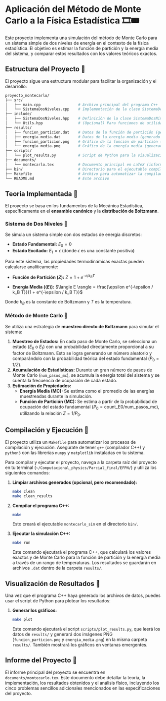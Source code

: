# Aplicación del Método de Monte Carlo a la Física Estadística 🎞🎟

Este proyecto implementa una simulación del método de Monte Carlo para un sistema simple de dos niveles de energía en el contexto de la física estadística. El objetivo es estimar la función de partición y la energía media del sistema, y comparar estos resultados con los valores teóricos exactos.

## Estructura del Proyecto 🎑

El proyecto sigue una estructura modular para facilitar la organización y el desarrollo:

```bash
proyecto_montecarlo/
├── src/
│   ├── main.cpp                 # Archivo principal del programa C++
│   └── SistemaDosNiveles.cpp    # Implementación de la clase SistemaDosNiveles
├── include/
│   ├── SistemaDosNiveles.hpp    # Definición de la clase SistemaDosNiveles
│   └── Utils.hpp                # (Opcional) Para funciones de utilidad
├── results/
│   ├── funcion_particion.dat    # Datos de la función de partición (generado por C++)
│   ├── energia_media.dat        # Datos de la energía media (generado por C++)
│   ├── funcion_particion.png    # Gráfico de la función de partición (generado por Python)
│   └── energia_media.png        # Gráfico de la energía media (generado por Python)
├── scripts/
│   └── plot_results.py          # Script de Python para la visualización de resultados
├── documents/
│   └── montecarlo.tex           # Documento principal en LaTeX (informe)
├── bin/                         # Directorio para el ejecutable compilado
├── Makefile                     # Archivo para automatizar la compilación y ejecución
└── README.md                    # Este archivo
```

## Teoría Implementada 🎎

El proyecto se basa en los fundamentos de la Mecánica Estadística, específicamente en el **ensamble canónico** y la **distribución de Boltzmann**.

### Sistema de Dos Niveles 🧧

Se simula un sistema simple con dos estados de energía discretos:
* **Estado Fundamental:** $E_0 = 0$
* **Estado Excitado:** $E_1 = \epsilon$ (donde $\epsilon$ es una constante positiva)

Para este sistema, las propiedades termodinámicas exactas pueden calcularse analíticamente:

* **Función de Partición ($Z$):**
    $Z = 1 + e^{-\epsilon / k_B T}$

* **Energía Media ($\langle E \rangle$):**
    $\langle E \rangle = \frac{\epsilon e^{-\epsilon / k_B T}}{1 + e^{-\epsilon / k_B T}}$

Donde $k_B$ es la constante de Boltzmann y $T$ es la temperatura.

### Método de Monte Carlo 🌻

Se utiliza una estrategia de **muestreo directo de Boltzmann** para simular el sistema:
1.  **Muestreo de Estados:** En cada paso de Monte Carlo, se selecciona un estado ($E_0$ o $E_1$) con una probabilidad directamente proporcional a su factor de Boltzmann. Esto se logra generando un número aleatorio y comparándolo con la probabilidad teórica del estado fundamental ($P_0 = 1/Z$).
2.  **Acumulación de Estadísticas:** Durante un gran número de pasos de Monte Carlo (`num_pasos_mc`), se acumula la energía total del sistema y se cuenta la frecuencia de ocupación de cada estado.
3.  **Estimación de Propiedades:**
    * **Energía Media (MC):** Se estima como el promedio de las energías muestreadas durante la simulación.
    * **Función de Partición (MC):** Se estima a partir de la probabilidad de ocupación del estado fundamental ($P_0 = \text{count\_E0} / \text{num\_pasos\_mc}$), utilizando la relación $Z = 1/P_0$.

## Compilación y Ejecución 🌼

El proyecto utiliza un `Makefile` para automatizar los procesos de compilación y ejecución. Asegúrate de tener `g++` (compilador C++) y `python3` con las librerías `numpy` y `matplotlib` instaladas en tu sistema.

Para compilar y ejecutar el proyecto, navega a la carpeta raíz del proyecto en tu terminal (`~/Computacional_physics/Parcial_final/EFPN/`) y utiliza los siguientes comandos:

1.  **Limpiar archivos generados (opcional, pero recomendado):**
    ```bash
    make clean
    make clean_results
    ```

2.  **Compilar el programa C++:**
    ```bash
    make
    ```
    Esto creará el ejecutable `montecarlo_sim` en el directorio `bin/`.

3.  **Ejecutar la simulación C++:**
    ```bash
    make run
    ```
    Este comando ejecutará el programa C++, que calculará los valores exactos y de Monte Carlo para la función de partición y la energía media a través de un rango de temperaturas. Los resultados se guardarán en archivos `.dat` dentro de la carpeta `results/`.

## Visualización de Resultados 🥗

Una vez que el programa C++ haya generado los archivos de datos, puedes usar el script de Python para plotear los resultados:

1.  **Generar los gráficos:**
    ```bash
    make plot
    ```
    Este comando ejecutará el script `scripts/plot_results.py`, que leerá los datos de `results/` y generará dos imágenes PNG (`funcion_particion.png` y `energia_media.png`) en la misma carpeta `results/`. También mostrará los gráficos en ventanas emergentes.

## Informe del Proyecto 🥓

El informe principal del proyecto se encuentra en `documents/montecarlo.tex`. Este documento debe detallar la teoría, la implementación, los resultados obtenidos y el análisis físico, incluyendo los cinco problemas sencillos adicionales mencionados en las especificaciones del proyecto.
